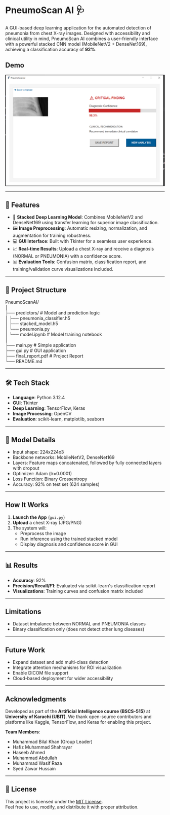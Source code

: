 # PneumoScan AI 🩺

A GUI-based deep learning application for the automated detection of pneumonia from chest X-ray images. Designed with accessibility and clinical utility in mind, PneumoScan AI combines a user-friendly interface with a powerful stacked CNN model (MobileNetV2 + DenseNet169), achieving a classification accuracy of **92%**.

## Demo

![App Screenshot Placeholder](https://github.com/mbilalkhan704/PneumoScan-AI/blob/main/Screenshot%20(163).png)

---

## 🧪 Features

- 🧠 **Stacked Deep Learning Model**: Combines MobileNetV2 and DenseNet169 using transfer learning for superior image classification.
- 🖼️ **Image Preprocessing**: Automatic resizing, normalization, and augmentation for training robustness.
- 💻 **GUI Interface**: Built with Tkinter for a seamless user experience.
- 📈 **Real-time Results**: Upload a chest X-ray and receive a diagnosis (NORMAL or PNEUMONIA) with a confidence score.
- 📊 **Evaluation Tools**: Confusion matrix, classification report, and training/validation curve visualizations included.

---

## 📁 Project Structure

PneumoScanAI/  
│  
├── predictors/ # Model and prediction logic  
│ ├── pneumonia_classifier.h5  
│ ├── stacked_model.h5  
│ └── pneumonia.py  
│ └── model.ipynb # Model training notebook  
│  
├── main.py # Simple application  
├── gui.py # GUI application  
├── final_report.pdf # Project Report  
└── README.md


---

## 🛠️ Tech Stack

- **Language**: Python 3.12.4
- **GUI**: Tkinter
- **Deep Learning**: TensorFlow, Keras
- **Image Processing**: OpenCV
- **Evaluation**: scikit-learn, matplotlib, seaborn

---

## 🧠 Model Details

- Input shape: 224x224x3
- Backbone networks: MobileNetV2, DenseNet169
- Layers: Feature maps concatenated, followed by fully connected layers with dropout
- Optimizer: Adam (lr=0.0001)
- Loss Function: Binary Crossentropy
- Accuracy: 92% on test set (624 samples)

---

## How It Works

1. **Launch the App** (`gui.py`)
2. **Upload** a chest X-ray (JPG/PNG)
3. The system will:
   - Preprocess the image
   - Run inference using the trained stacked model
   - Display diagnosis and confidence score in GUI

---

## 📊 Results

- **Accuracy**: 92%
- **Precision/Recall/F1**: Evaluated via scikit-learn's classification report
- **Visualizations**: Training curves and confusion matrix included

---

## Limitations

- Dataset imbalance between NORMAL and PNEUMONIA classes
- Binary classification only (does not detect other lung diseases)

---

## Future Work

- Expand dataset and add multi-class detection
- Integrate attention mechanisms for ROI visualization
- Enable DICOM file support
- Cloud-based deployment for wider accessibility

---

## Acknowledgments

Developed as part of the **Artificial Intelligence course (BSCS-515)** at **University of Karachi (UBIT)**. We thank open-source contributors and platforms like Kaggle, TensorFlow, and Keras for enabling this project.

**Team Members**:
- Muhammad Bilal Khan (Group Leader)
- Hafiz Muhammad Shahrayar
- Haseeb Ahmed
- Muhammad Abdullah
- Muhammad Wasif Raza
- Syed Zawar Hussain

---

## 📄 License

This project is licensed under the [MIT License](LICENSE).  
Feel free to use, modify, and distribute it with proper attribution.

